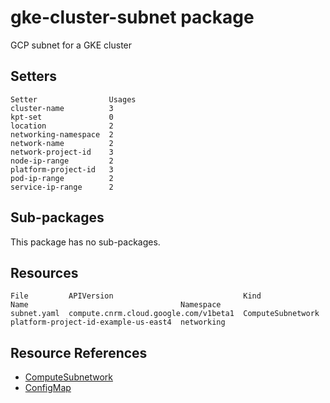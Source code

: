 # gke-cluster-subnet package

GCP subnet for a GKE cluster

## Setters

```
Setter                Usages
cluster-name          3
kpt-set               0
location              2
networking-namespace  2
network-name          2
network-project-id    3
node-ip-range         2
platform-project-id   3
pod-ip-range          2
service-ip-range      2
```

## Sub-packages

This package has no sub-packages.

## Resources

```
File         APIVersion                             Kind               Name                                  Namespace
subnet.yaml  compute.cnrm.cloud.google.com/v1beta1  ComputeSubnetwork  platform-project-id-example-us-east4  networking
```

## Resource References

- [ComputeSubnetwork](https://cloud.google.com/config-connector/docs/reference/resource-docs/compute/computesubnetwork)
- [ConfigMap](https://kubernetes.io/docs/reference/generated/kubernetes-api/v1.21/#configmap-v1-core)

